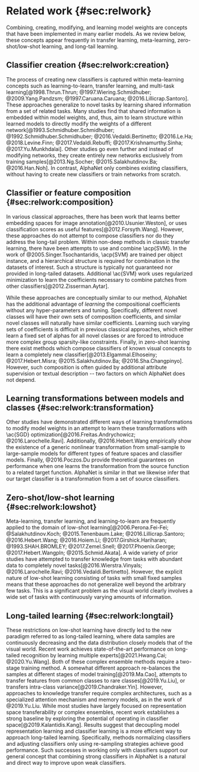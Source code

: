 # Related work {#sec:relwork}

Combining, creating, modifying, and learning model weights are concepts
that have been implemented in many earlier models. As we review below,
these concepts appear frequently in transfer learning, meta-learning,
zero-shot/low-shot learning, and long-tail learning.

## Classifier creation {#sec:relwork:creation}

The process of creating new classifiers is captured within meta-learning
concepts such as learning-to-learn, transfer learning, and multi-task
learning[@1998.Thrun.Thrun; @1997.Wiering.Schmidhuber;
@2009.Yang.Pandzsm; @1997.Caruana.Caruana; @2016.Lillicrap.Santoro].
These approaches generalize to novel tasks by learning shared
information from a set of related tasks. Many studies find that shared
information is embedded within model weights, and, thus, aim to learn
structure within learned models to directly modify the weights of a
different network[@1993.Schmidhuber.Schmidhuber;
@1992.Schmidhuber.Schmidhuber; @2016.Vedaldi.Bertinetto; @2016.Le.Ha;
@2018.Levine.Finn; @2017.Vedaldi.Rebuffi; @2017.Krishnamurthy.Sinha;
@2017.Yu.Munkhdalai]. Other studies go even further and instead of
modifying networks, they create entirely new networks exclusively from
training samples[@2013.Ng.Socher; @2015.Salakhutdinov.Ba;
@2016.Han.Noh]. In contrast, AlphaNet only combines existing
classifiers, without having to create new classifiers or train networks
from scratch.

## Classifier or feature composition {#sec:relwork:composition}

In various classical approaches, there has been work that learns better
embedding spaces for image annotation[@2010.Usunier.Weston], or uses
classification scores as useful features[@2012.Forsyth.Wang]. However,
these approaches do not attempt to compose classifiers nor do they
address the long-tail problem. Within non-deep methods in classic
transfer learning, there have been attempts to use and combine
\acp{SVM}. In the work of @2005.Singer.Tsochantaridis, \acp{SVM} are
trained per object instance, and a hierarchical structure is required
for combination in the datasets of interest. Such a structure is
typically not guaranteed nor provided in long-tailed datasets.
Additional \ac{SVM} work uses regularized minimization to learn the
coefficients necessary to combine patches from other
classifiers[@2012.Zisserman.Aytar].

While these approaches are conceptually similar to our method, AlphaNet
has the additional advantage of *learning* the compositional
coefficients without any hyper-parameters and tuning. Specifically,
different novel classes will have their own sets of composition
coefficients, and similar novel classes will naturally have similar
coefficients. Learning such varying sets of coefficients is difficult in
previous classical approaches, which either learn a fixed set of alphas
for all novel classes or are forced to introduce more complex group
sparsity-like constraints. Finally, in zero-shot learning there exist
methods which compose classifiers of known visual concepts to learn a
completely new classifier[@2013.Elgammal.Elhoseiny; @2017.Hebert.Misra;
@2015.Salakhutdinov.Ba; @2016.Sha.Changpinyo]. However, such
composition is often guided by additional attribute supervision or
textual description -- two factors on which AlphaNet does not depend.

## Learning transformations between models and classes {#sec:relwork:transformation}

Other studies have demonstrated different ways of learning
transformations to modify model weights in an attempt to learn these
transformations with \ac{SGD} optimization[@2016.Freitas.Andrychowicz;
@2016.Larochelle.Ravi]. Additionally, @2016.Hebert.Wang empirically
show the existence of a generic nonlinear transformation from
small-sample to large-sample models for different types of feature
spaces and classifier models. Finally, @2016.Poczos.Du provide
theoretical guarantees on performance when one learns the transformation
from the source function to a related target function. AlphaNet is
similar in that we likewise infer that our target classifier is a
transformation from a set of source classifiers.

## Zero-shot/low-shot learning {#sec:relwork:lowshot}

Meta-learning, transfer learning, and learning-to-learn are frequently
applied to the domain of low-shot learning[@2006.Perona.Fei-Fei;
@Salakhutdinov.Koch; @2015.Tenenbaum.Lake; @2016.Lillicrap.Santoro;
@2016.Hebert.Wang; @2016.Hoiem.Li; @2017.Girshick.Hariharan;
@1993.SHAH.BROMLEY; @2017.Zemel.Snell; @2017.Phoenix.George;
@2017.Hebert.Wangpln; @2015.Schmid.Akata]. A wide variety of prior
studies have attempted to transfer knowledge from tasks with abundant
data to completely novel tasks[@2016.Wierstra.Vinyals;
@2016.Larochelle.Ravi; @2016.Vedaldi.Bertinetto]. However, the explicit
nature of low-shot learning consisting of tasks with small fixed samples
means that these approaches do not generalize well beyond the arbitrary
few tasks. This is a significant problem as the visual world clearly
involves a wide set of tasks with continuously varying amounts of
information.

## Long-tailed learning {#sec:relwork:longtail}

These restrictions on low-shot learning have directly led to the new
paradigm referred to as long-tailed learning, where data samples are
continuously decreasing and the data distribution closely models that of
the visual world. Recent work achieves state-of-the-art performance on
long-tailed recognition by learning multiple experts[@2021.Hwang.Cai;
@2020.Yu.Wang]. Both of these complex ensemble methods require a
two-stage training method. A somewhat different approach re-balances the
samples at different stages of model training[@2019.Ma.Cao], attempts to
transfer features from common classes to rare classes[@2019.Yu.Liu], or
transfers intra-class variance[@2019.Chandraker.Yin]. However,
approaches to knowledge transfer require complex architectures, such as
a specialized attention mechanism and memory models, as in the work of
@2019.Yu.Liu. While most studies have largely focused on representation
space transferability or complex ensembles, recent work establishes a
strong baseline by exploring the potential of operating in classifier
space[@2019.Kalantidis.Kang]. Results suggest that decoupling model
representation learning and classifier learning is a more efficient way
to approach long-tailed learning. Specifically, methods normalizing
classifiers and adjusting classifiers only using re-sampling strategies
achieve good performance. Such successes in working only with
classifiers support our general concept that combining strong
classifiers in AlphaNet is a natural and direct way to improve upon weak
classifiers.
